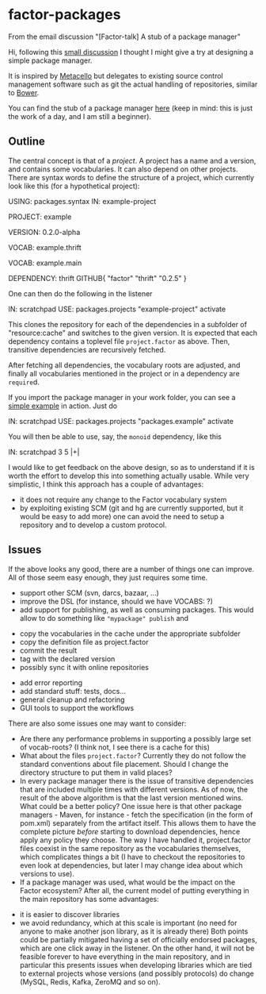 factor-packages
===============

From the email discussion "[Factor-talk] A stub of a package manager"

Hi, following this [small discussion](https://news.ycombinator.com/item?id=8750720) I thought I
might give a try at designing a simple package manager.

It is inspired by [Metacello](https://code.google.com/p/metacello/)
but delegates to existing source control management software such as
git the actual handling of repositories, similar to
[Bower](http://bower.io/).

You can find the stub of a package manager
[here](https://github.com/andreaferretti/factor-packages) (keep in
mind: this is just the work of a day, and I am still a beginner).

Outline
-------

The central concept is that of a *project*. A project has a name and a
version, and contains some vocabularies. It can also depend on other
projects. There are syntax words to define the structure of a project,
which currently look like this (for a hypothetical project):


USING: packages.syntax
IN: example-project

PROJECT: example

VERSION: 0.2.0-alpha

VOCAB: example.thrift

VOCAB: example.main

DEPENDENCY: thrift
GITHUB{ "factor" "thrift" "0.2.5" }

One can then do the following in the listener

IN: scratchpad
USE: packages.projects
"example-project" activate

This clones the repository for each of the dependencies in a subfolder
of "resource:cache" and switches to the given version. It is expected
that each dependency contains a toplevel file `project.factor` as
above. Then, transitive dependencies are recursively fetched.

After fetching all dependencies, the vocabulary roots are adjusted,
and finally all vocabularies mentioned in the project or in a
dependency are `require`d.

If you import the package manager in your work folder, you can see a
[simple example](https://github.com/andreaferretti/factor-packages/blob/master/packages/example/example.factor)
in action. Just do

IN: scratchpad
USE: packages.projects
"packages.example" activate

You will then be able to use, say, the `monoid` dependency, like this

IN: scratchpad
3 5 |+|

I would like to get feedback on the above design, so as to understand
if it is worth the effort to develop this into something actually
usable. While very simplistic, I think this approach has a couple of
advantages:

* it does not require any change to the Factor vocabulary system
* by exploiting existing SCM (git and hg are currently supported, but
it would be easy to add more) one can avoid the need to setup a
repository and to develop a custom protocol.

Issues
------

If the above looks any good, there are a number of things one can
improve. All of those seem easy enough, they just requires some time.

* support other SCM (svn, darcs, bazaar, ...)
* improve the DSL (for instance, should we have VOCABS: ?)
* add support for publishing, as well as consuming packages. This
would allow to do something like `"mypackage" publish` and
- copy the vocabularies in the cache under the appropriate subfolder
- copy the definition file as project.factor
- commit the result
- tag with the declared version
- possibly sync it with online repositories
* add error reporting
* add standard stuff: tests, docs...
* general cleanup and refactoring
* GUI tools to support the workflows

There are also some issues one may want to consider:

* Are there any performance problems in supporting a possibly large
set of vocab-roots? (I think not, I see there is a cache for this)
* What about the files `project.factor`? Currently they do not follow
the standard conventions about file placement. Should I change the
directory structure to put them in valid places?
* In every package manager there is the issue of transitive
dependencies that are included multiple times with different versions.
As of now, the result of the above algorithm is that the last version
mentioned wins. What could be a better policy? One issue here is that
other package managers - Maven, for instance - fetch the specification
(in the form of pom.xml) separately from the artifact itself. This
allows them to have the complete picture *before* starting to download
dependencies, hence apply any policy they choose. The way I have
handled it, project.factor files coexist in the same repository as the
vocabularies themselves, which complicates things a bit (I have to
checkout the repositories to even look at dependencies, but later I
may change idea about which versions to use).
* If a package manager was used, what would be the impact on the
Factor ecosystem? After all, the current model of putting everything
in the main repository has some advantages:
- it is easier to discover libraries
- we avoid redundancy, which at this scale is important (no need for
anyone to make another json library, as it is already there)
Both points could be partially mitigated having a set of officially
endorsed packages, which are one click away in the listener. On the
other hand, it will not be feasible forever to have everything in the
main repository, and in particular this presents issues when
developing libraries which are tied to external projects whose
versions (and possibly protocols) do change (MySQL, Redis, Kafka,
ZeroMQ and so on).
